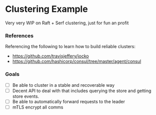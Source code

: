 # Clustering Example

Very very WIP on Raft + Serf clustering, just for fun an profit

### References

Referencing the following to learn how to build reliable clusters:

* https://github.com/travisjeffery/jocko
* https://github.com/hashicorp/consul/tree/master/agent/consul

### Goals

* [ ] Be able to cluster in a stable and recoverable way
* [ ] Decent API to deal with that includes querying the store and getting store events.
* [ ] Be able to automatically forward requests to the leader
* [ ] mTLS encrypt all comms